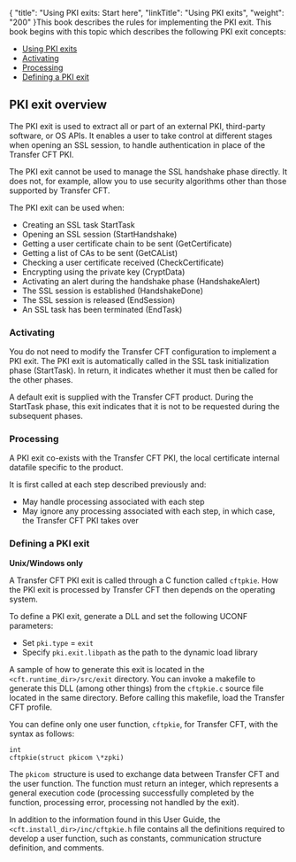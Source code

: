 {
    "title": "Using  PKI exits: Start here",
    "linkTitle": "Using PKI exits",
    "weight": "200"
}This book describes the rules for implementing the PKI exit. This book
begins with this topic which describes
the following PKI exit concepts:

- [Using
    PKI exits](#Using_PKI_exits__Start_here)
- [Activating](#Activating)
- [Processing](#Processing)
- [Defining
    a PKI exit](#Defining_a_PKI_exit)

<span id="Using_PKI_exits"></span>

## PKI exit overview

The PKI exit is used to extract all or part of an external PKI, third-party
software, or OS APIs. It enables a user to take control at different stages
when opening an SSL session, to handle authentication in place of the
Transfer CFT PKI.

The PKI exit cannot be used to manage the SSL handshake phase directly.
It does not, for example, allow you to use security algorithms other than
those supported by Transfer CFT.

The PKI exit can be used when:

- Creating an SSL
    task StartTask
- Opening an SSL
    session (StartHandshake)
- Getting a user
    certificate chain to be sent (GetCertificate)
- Getting a list
    of CAs to be sent (GetCAList)
- Checking a user
    certificate received (CheckCertificate)
- Encrypting using
    the private key (CryptData)
- Activating an alert
    during the handshake phase (HandshakeAlert)
- The SSL session
    is established (HandshakeDone)
- The SSL session
    is released (EndSession)
- An SSL task has
    been terminated (EndTask)

<span id="Activating"></span>

### Activating

You do not need to modify the Transfer CFT configuration to implement
a PKI exit. The PKI exit is automatically called in the SSL task initialization
phase (StartTask). In return, it indicates whether it must then
be called for the other phases.

A default exit is supplied with the Transfer CFT product. During the
StartTask phase, this exit indicates that it is not to be requested
during the subsequent phases.

<span id="Processing"></span>

### Processing

A PKI exit co-exists with the Transfer CFT PKI, the local certificate
internal datafile specific to the product.

It is first called at each step described previously and:

- May handle processing
    associated with each step
- May ignore any
    processing associated with each step, in which case, the Transfer CFT
    PKI takes over

<span id="Defining_a_PKI_exit"></span>

### Defining a PKI exit

****Unix/Windows only****

A Transfer CFT PKI exit is called through a C function called `cftpkie`. How the PKI exit is processed by Transfer CFT then depends on the operating system.

To define a PKI exit, generate a DLL and set the following UCONF parameters:

- Set `pki.type` = `exit`
- Specify `pki.exit.libpath` as the path to the dynamic load library

A sample of how to generate this exit is located in the `<cft.runtime_dir>/src/exit` directory. You can invoke a makefile to generate this DLL (among other things) from the `cftpkie.c` source file located in the same directory. Before calling this makefile, load the Transfer CFT profile.

You can define only one user function, `cftpkie`, for Transfer
CFT, with the syntax as follows:

```
int
cftpkie(struct pkicom \*zpki)
```

The `pkicom `structure is used to exchange data between Transfer CFT and
the user function. The function must return an integer, which represents
a general execution code (processing successfully completed by the function,
processing error, processing not handled by the exit).

In addition to the information found in this User Guide, the `<cft.install_dir>/inc/cftpkie.h` file contains all the definitions required to develop a user function, such as constants, communication structure definition, and comments.
